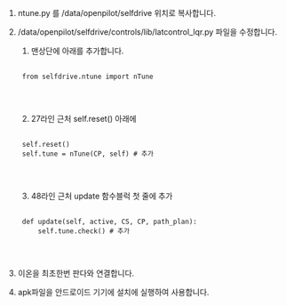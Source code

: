 
1. ntune.py 를 /data/openpilot/selfdrive 위치로 복사합니다.


2. /data/openpilot/selfdrive/controls/lib/latcontrol_lqr.py 파일을 수정합니다.

    1) 맨상단에 아래를 추가합니다.
    
    <pre>
    <code>
    from selfdrive.ntune import nTune
    
    </code>
    </pre>
    
    2) 27라인 근처 self.reset() 아래에
    
    <pre>
    <code>
    self.reset()
    self.tune = nTune(CP, self) # 추가
    
    </code>
    </pre>
    
    3) 48라인 근처 update 함수블럭 첫 줄에 추가
    
    <pre>
    <code>
    def update(self, active, CS, CP, path_plan):
        self.tune.check() # 추가
    
    </code>
    </pre>
            
    

3. 이온을 최초한번 판다와 연결합니다.


4. apk파일을 안드로이드 기기에 설치에 실행하여 사용합니다.
